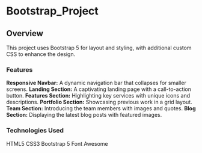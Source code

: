 # Bootstrap_Project

## Overview

 This project uses Bootstrap 5 for layout and styling, with additional custom CSS to enhance the design.
 
 ### Features
**Responsive Navbar:** A dynamic navigation bar that collapses for smaller screens.
**Landing Section:** A captivating landing page with a call-to-action button.
**Features Section:** Highlighting key services with unique icons and descriptions.
**Portfolio Section:** Showcasing previous work in a grid layout.
**Team Section:** Introducing the team members with images and quotes.
**Blog Section:** Displaying the latest blog posts with featured images.
### Technologies Used
HTML5
CSS3
Bootstrap 5
Font Awesome
